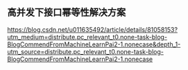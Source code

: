 ## 高并发下接口幂等性解决方案
https://blog.csdn.net/u011635492/article/details/81058153?utm_medium=distribute.pc_relevant_t0.none-task-blog-BlogCommendFromMachineLearnPai2-1.nonecase&depth_1-utm_source=distribute.pc_relevant_t0.none-task-blog-BlogCommendFromMachineLearnPai2-1.nonecase
